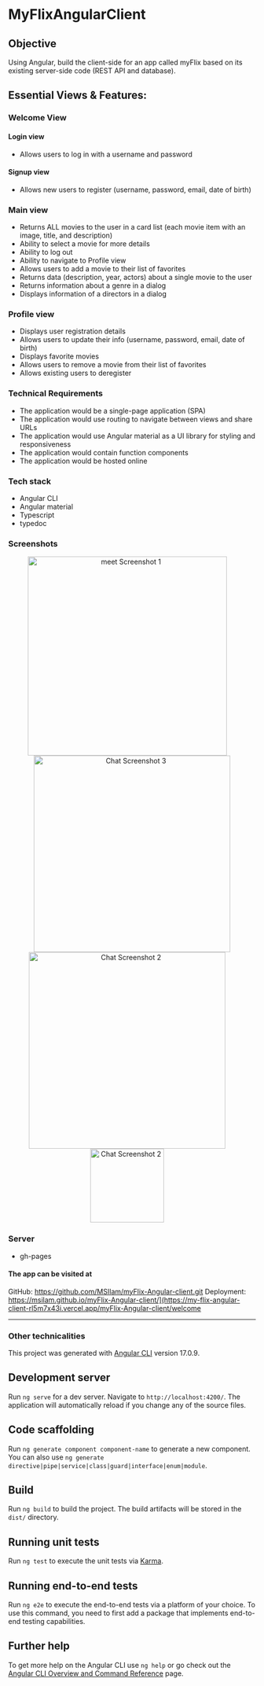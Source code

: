 # MyFlixAngularClient
## Objective
Using Angular, build the client-side for an app called myFlix based on its existing server-side code (REST API and database).

## Essential Views & Features:
### Welcome View
#### Login view
- Allows users to log in with a username and password
#### Signup view
- Allows new users to register (username, password, email, date of birth)
### Main view
- Returns ALL movies to the user in a card list (each movie item with an image, title, and description)
- Ability to select a movie for more details
- Ability to log out
- Ability to navigate to Profile view
- Allows users to add a movie to their list of favorites 
- Returns data (description, year, actors) about a single movie to the user
- Returns information about a genre in a dialog
- Displays information of a directors in a dialog
### Profile view
- Displays user registration details
- Allows users to update their info (username, password, email, date of birth)
- Displays favorite movies
- Allows users to remove a movie from their list of favorites
- Allows existing users to deregister
### Technical Requirements
- The application would be a single-page application (SPA)
- The application would use routing to navigate between views and share URLs
- The application would use Angular material as a UI library for styling and responsiveness
- The application would contain function components
- The application would be hosted online
### Tech stack
- Angular CLI
- Angular material
- Typescript
- typedoc

### Screenshots
<p align="center">
<img src="https://github.com/MSIlam/myFlix-Angular-client/assets/43422503/a57ddf63-5737-49cb-a09e-a16ec57aa341" alt="meet Screenshot 1" width="405" style="margin-right: 20px;">
<img src="https://github.com/MSIlam/myFlix-Angular-client/assets/43422503/937ba37e-faec-49a3-b95b-3c985471b2fa" alt="Chat Screenshot 3" width="400">
<img src="https://github.com/MSIlam/myFlix-Angular-client/assets/43422503/85cd12a2-1121-4f5f-b74e-3947b825a570" alt="Chat Screenshot 2" width="400" style="margin-right: 20px;">
<img src="https://github.com/MSIlam/myFlix-Angular-client/assets/43422503/78bfbc48-9db1-4ca9-9d01-8207ded422bc" alt="Chat Screenshot 2" width="150" style="margin-right: 20px;">


### Server
- gh-pages
#### The app can be visited at
GitHub: https://github.com/MSIlam/myFlix-Angular-client.git
Deployment: https://msilam.github.io/myFlix-Angular-client/](https://my-flix-angular-client-rl5m7x43i.vercel.app/myFlix-Angular-client/welcome

------------------------
### Other technicalities

This project was generated with [Angular CLI](https://github.com/angular/angular-cli) version 17.0.9.

## Development server

Run `ng serve` for a dev server. Navigate to `http://localhost:4200/`. The application will automatically reload if you change any of the source files.

## Code scaffolding

Run `ng generate component component-name` to generate a new component. You can also use `ng generate directive|pipe|service|class|guard|interface|enum|module`.

## Build

Run `ng build` to build the project. The build artifacts will be stored in the `dist/` directory.

## Running unit tests

Run `ng test` to execute the unit tests via [Karma](https://karma-runner.github.io).

## Running end-to-end tests

Run `ng e2e` to execute the end-to-end tests via a platform of your choice. To use this command, you need to first add a package that implements end-to-end testing capabilities.

## Further help

To get more help on the Angular CLI use `ng help` or go check out the [Angular CLI Overview and Command Reference](https://angular.io/cli) page.
